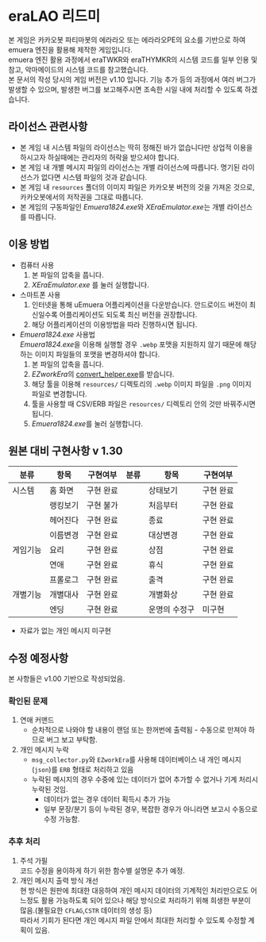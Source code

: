# eraLAO 리드미

본 게임은 카카오봇 파티마봇의 에라라오 또는 에라라오PE의 요소를 기반으로 하여 emuera 엔진을 활용해 제작한 게임입니다.  
emuera 엔진 활용 과정에서 eraTWKR와 eraTHYMKR의 시스템 코드를 일부 인용 및 참고, 악마메이드의 시스템 코드를 참고했습니다.  
본 문서의 작성 당시의 게임 버전은 v1.10 입니다. 기능 추가 등의 과정에서 여러 버그가 발생할 수 있으며, 발생한 버그를 보고해주시면 조속한 시일 내에 처리할 수 있도록 하겠습니다.

## 라이선스 관련사항

* 본 게임 내 시스템 파일의 라이선스는 딱히 정해진 바가 없습니다만 상업적 이용을 하시고자 하실때에는 관리자의 허락을 받으셔야 합니다.
* 본 게임 내 개별 메시지 파일의 라이선스는 개별 라이선스에 따릅니다. 명기된 라이선스가 없다면 시스템 파일의 것과 같습니다.
* 본 게임 내 `resources` 폴더의 이미지 파일은 카카오봇 버전의 것을 가져온 것으로, 카카오봇에서의 저작권을 그대로 따릅니다.
* 본 게임의 구동파일인 *Emuera1824.exe*와 *XEraEmulator.exe*는 개별 라이선스를 따릅니다.

## 이용 방법

* 컴퓨터 사용
  1. 본 파일의 압축을 풉니다.
  2. *XEraEmulator.exe* 를 눌러 실행합니다.
* 스마트폰 사용
  1. 인터넷을 통해 uEmuera 어플리케이션을 다운받습니다. 안드로이드 버전이 최신일수록 어플리케이션도 되도록 최신 버전을 권장합니다.
  2. 해당 어플리케이션의 이용방법을 따라 진행하시면 됩니다.
* *Emuera1824.exe* 사용법  
  *Emuera1824.exe*을 이용해 실행할 경우 `.webp` 포맷을 지원하지 않기 때문에 해당하는 이미지 파일들의 포맷을 변경하셔야 합니다.
  1. 본 파일의 압축을 풉니다.
  2. *EZworkEra*의 [convert_helper.exe](https://github.com/SecretU4/EZworkEra/releases/tag/v3.6.2)를 받습니다.
  3. 해당 툴을 이용해 `resources/` 디렉토리의 `.webp` 이미지 파일을 `.png` 이미지 파일로 변경합니다.
  4. 툴을 사용할 때 CSV/ERB 파일은 `resources/` 디렉토리 안의 것만 바꿔주시면 됩니다.
  5. *Emuera1824.exe*를 눌러 실행합니다.

## 원본 대비 구현사항 v 1.30

| 분류 | 항목 | 구현여부 | 분류 | 항목 | 구현여부 |
| --- | --- | --- | --- | --- | --- |
| 시스템 | 홈 화면 | 구현 완료 |  | 상태보기 | 구현 완료 |
| | 랭킹보기 | 구현 불가 |  | 처음부터 | 구현 완료 |
|  | 헤어진다 | 구현 완료 |  | 종료 | 구현 완료 |
|  | 이름변경 | 구현 완료 |  | 대상변경 | 구현 완료 |
| 게임기능 | 요리 | 구현 완료 |  | 상점 | 구현 완료 |
|  | 연애 | 구현 완료 |  | 휴식 | 구현 완료 |
|  | 프롤로그 | 구현 완료 |  | 출격 | 구현 완료 | 
| 개별기능 | 개별대사 | 구현 완료 |  | 개별화상 | 구현 완료 |
|  | 엔딩 | 구현 완료 |  | 운명의 수정구 | 미구현 |

* 자료가 없는 개인 메시지 미구현

## 수정 예정사항

본 사항들은 v1.00 기반으로 작성되었음.

### 확인된 문제

1. 연애 커맨드
    * 순차적으로 나와야 할 내용이 랜덤 또는 한꺼번에 출력됨 - 수동으로 만져야 하므로 버그 보고 부탁함.
2. 개인 메시지 누락
    * `msg_collector.py`와 `EZworkEra`를 사용해 데이터베이스 내 개인 메시지(`json`)를 `ERB` 형태로 처리하고 있음
    * 누락된 메시지의 경우 수중에 있는 데이터가 없어 추가할 수 없거나 기계 처리시 누락된 것임.
        * 데이터가 없는 경우 데이터 획득시 추가 가능
        * 일부 문장/분기 등이 누락된 경우, 복잡한 경우가 아니라면 보고시 수동으로 수정 가능함.

### 추후 처리

1. 주석 가필  
  코드 수정을 용이하게 하기 위한 함수별 설명문 추가 예정.
2. 개인 메시지 출력 방식 개선  
  현 방식은 원판에 최대한 대응하여 개인 메시지 데이터의 기계적인 처리만으로도 어느정도 활용 가능하도록 되어 있으나 해당 방식으로 처리하기 위해 희생한 부분이 많음.(불필요한 `CFLAG`,`CSTR` 데이터의 생성 등)  
  따라서 기회가 된다면 개인 메시지 파일 안에서 최대한 처리할 수 있도록 수정할 계획이 있음.
